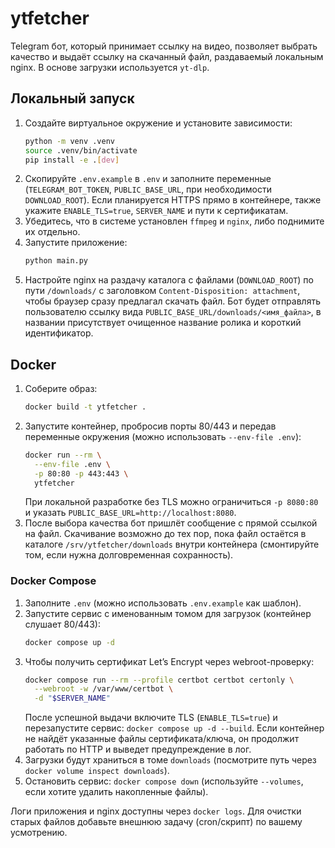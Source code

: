# ytfetcher

Telegram бот, который принимает ссылку на видео, позволяет выбрать качество и выдаёт ссылку на скачанный файл, раздаваемый локальным nginx. В основе загрузки используется `yt-dlp`.

## Локальный запуск
1. Создайте виртуальное окружение и установите зависимости:
   ```bash
   python -m venv .venv
   source .venv/bin/activate
   pip install -e .[dev]
   ```
2. Скопируйте `.env.example` в `.env` и заполните переменные (`TELEGRAM_BOT_TOKEN`, `PUBLIC_BASE_URL`, при необходимости `DOWNLOAD_ROOT`). Если планируется HTTPS прямо в контейнере, также укажите `ENABLE_TLS=true`, `SERVER_NAME` и пути к сертификатам.
3. Убедитесь, что в системе установлен `ffmpeg` и `nginx`, либо поднимите их отдельно.
4. Запустите приложение:
   ```bash
   python main.py
   ```
5. Настройте nginx на раздачу каталога с файлами (`DOWNLOAD_ROOT`) по пути `/downloads/` с заголовком `Content-Disposition: attachment`, чтобы браузер сразу предлагал скачать файл. Бот будет отправлять пользователю ссылку вида `PUBLIC_BASE_URL/downloads/<имя_файла>`, в названии присутствует очищенное название ролика и короткий идентификатор.

## Docker
1. Соберите образ:
   ```bash
   docker build -t ytfetcher .
   ```
2. Запустите контейнер, пробросив порты 80/443 и передав переменные окружения (можно использовать `--env-file .env`):
   ```bash
   docker run --rm \
     --env-file .env \
     -p 80:80 -p 443:443 \
     ytfetcher
   ```
   При локальной разработке без TLS можно ограничиться `-p 8080:80` и указать `PUBLIC_BASE_URL=http://localhost:8080`.
3. После выбора качества бот пришлёт сообщение с прямой ссылкой на файл. Скачивание возможно до тех пор, пока файл остаётся в каталоге `/srv/ytfetcher/downloads` внутри контейнера (смонтируйте том, если нужна долговременная сохранность).

### Docker Compose
1. Заполните `.env` (можно использовать `.env.example` как шаблон).
2. Запустите сервис с именованным томом для загрузок (контейнер слушает 80/443):
   ```bash
   docker compose up -d
   ```
3. Чтобы получить сертификат Let’s Encrypt через webroot-проверку:
   ```bash
   docker compose run --rm --profile certbot certbot certonly \
     --webroot -w /var/www/certbot \
     -d "$SERVER_NAME"
   ```
   После успешной выдачи включите TLS (`ENABLE_TLS=true`) и перезапустите сервис: `docker compose up -d --build`. Если контейнер не найдёт указанные файлы сертификата/ключа, он продолжит работать по HTTP и выведет предупреждение в лог.
4. Загрузки будут храниться в томе `downloads` (посмотрите путь через `docker volume inspect downloads`).
5. Остановить сервис: `docker compose down` (используйте `--volumes`, если хотите удалить накопленные файлы).

Логи приложения и nginx доступны через `docker logs`. Для очистки старых файлов добавьте внешнюю задачу (cron/скрипт) по вашему усмотрению.
